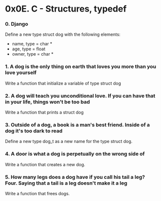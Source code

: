 # 0x0E. C - Structures, typedef

### 0. Django
Define a new type struct dog with the following elements:

* name, type = char *
* age, type = float
* owner, type = char *
### 1. A dog is the only thing on earth that loves you more than you love yourself
Write a function that initialize a variable of type struct dog
### 2. A dog will teach you unconditional love. If you can have that in your life, things won't be too bad
Write a function that prints a struct dog
### 3. Outside of a dog, a book is a man's best friend. Inside of a dog it's too dark to read
Define a new type dog_t as a new name for the type struct dog.
### 4. A door is what a dog is perpetually on the wrong side of
Write a function that creates a new dog.
### 5. How many legs does a dog have if you call his tail a leg? Four. Saying that a tail is a leg doesn't make it a leg
Write a function that frees dogs.